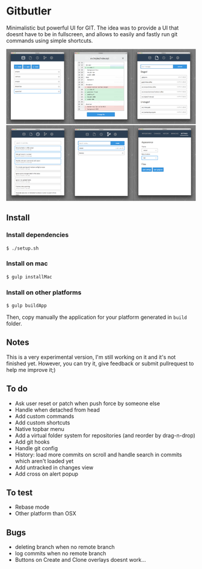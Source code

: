 Gitbutler
=========

Minimalistic but powerful UI for GIT. The idea was to provide a UI that doesnt have to be in fullscreen, and allows to easily and fastly run git commands using simple shortcuts.

![123](screenshots/123.png)
![456](screenshots/456.png)

Install
-------

### Install dependencies

```sh
$ ./setup.sh
```

### Install on mac

```sh
$ gulp installMac
```

### Install on other platforms

```sh
$ gulp buildApp
```

Then, copy manually the application for your platform generated in `build` folder.

Notes
-----

This is a very experimental version, I'm still working on it and it's not finished yet. However, you can try it, give feedback or submit pullrequest to help me improve it;)

To do
-----

- Ask user reset or patch when push force by someone else
- Handle when detached from head
- Add custom commands
- Add custom shortcuts
- Native topbar menu
- Add a virtual folder system for repositories (and reorder by drag-n-drop)
- Add git hooks
- Handle git config
- History: load more commits on scroll and handle search in commits which aren't loaded yet
- Add untracked in changes view
- Add cross on alert popup

To test
-------

- Rebase mode
- Other platform than OSX

Bugs
----

- deleting branch when no remote branch
- log commits when no remote branch
- Buttons on Create and Clone overlays doesnt work...
